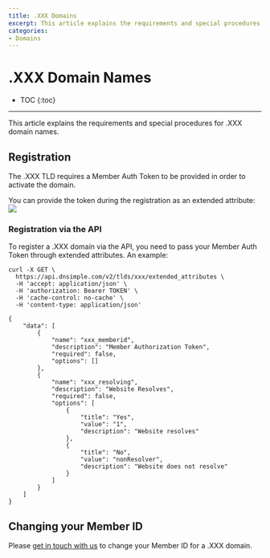 ```yaml
---
title: .XXX Domains
excerpt: This article explains the requirements and special procedures for .XXX domain names.
categories:
- Domains
---
```


# .XXX Domain Names

* TOC
{:toc}

---

This article explains the requirements and special procedures for .XXX domain names.


## Registration
The .XXX TLD requires a Member Auth Token to be provided in order to activate the domain.

You can provide the token during the registration as an extended attribute:
![](/files/xxx-member-auth-token.png)

### Registration via the API
To register a .XXX domain via the API, you need to pass your Member Auth Token through extended attributes. An example:
```
curl -X GET \
  https://api.dnsimple.com/v2/tlds/xxx/extended_attributes \
  -H 'accept: application/json' \
  -H 'authorization: Bearer TOKEN' \
  -H 'cache-control: no-cache' \
  -H 'content-type: application/json'
```
```
{
    "data": [
        {
            "name": "xxx_memberid",
            "description": "Member Authorization Token",
            "required": false,
            "options": []
        },
        {
            "name": "xxx_resolving",
            "description": "Website Resolves",
            "required": false,
            "options": [
                {
                    "title": "Yes",
                    "value": "1",
                    "description": "Website resolves"
                },
                {
                    "title": "No",
                    "value": "nonResolver",
                    "description": "Website does not resolve"
                }
            ]
        }
    ]
}
```

## Changing your Member ID

Please [get in touch with us](https://dnsimple.com/contact) to change your Member ID for a .XXX domain.
